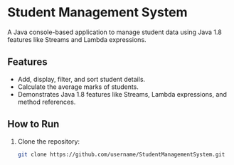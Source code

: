 # Student Management System

A Java console-based application to manage student data using Java 1.8 features like Streams and Lambda expressions.

## Features
- Add, display, filter, and sort student details.
- Calculate the average marks of students.
- Demonstrates Java 1.8 features like Streams, Lambda expressions, and method references.

## How to Run
1. Clone the repository:
   ```bash
   git clone https://github.com/username/StudentManagementSystem.git
